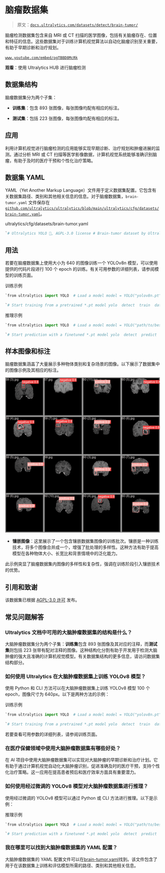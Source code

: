 # 脑瘤数据集

> 原文：[`docs.ultralytics.com/datasets/detect/brain-tumor/`](https://docs.ultralytics.com/datasets/detect/brain-tumor/)

脑瘤检测数据集包含来自 MRI 或 CT 扫描的医学图像，包括有关脑瘤存在、位置和特征的信息。这些数据集对于训练计算机视觉算法以自动化脑瘤识别至关重要，有助于早期诊断和治疗规划。

[`www.youtube.com/embed/ogTBBD8McRk`](https://www.youtube.com/embed/ogTBBD8McRk)

**观看**：使用 Ultralytics HUB 进行脑瘤检测

## 数据集结构

脑瘤数据集分为两个子集：

+   **训练集**：包含 893 张图像，每张图像均配有相应的标注。

+   **测试集**：包括 223 张图像，每张图像均配有相应的标注。

## 应用

利用计算机视觉进行脑瘤检测的应用能够实现早期诊断、治疗规划和肿瘤进展的监测。通过分析 MRI 或 CT 扫描等医学影像数据，计算机视觉系统能够准确识别脑瘤，有助于及时的医疗干预和个性化治疗策略。

## 数据集 YAML

YAML（Yet Another Markup Language）文件用于定义数据集配置。它包含有关数据集路径、类别和其他相关信息的信息。对于脑瘤数据集，`brain-tumor.yaml` 文件保存在 [`github.com/ultralytics/ultralytics/blob/main/ultralytics/cfg/datasets/brain-tumor.yaml`](https://github.com/ultralytics/ultralytics/blob/main/ultralytics/cfg/datasets/brain-tumor.yaml)。

ultralytics/cfg/datasets/brain-tumor.yaml

```py
`# Ultralytics YOLO 🚀, AGPL-3.0 license # Brain-tumor dataset by Ultralytics # Documentation: https://docs.ultralytics.com/datasets/detect/brain-tumor/ # Example usage: yolo train data=brain-tumor.yaml # parent # ├── ultralytics # └── datasets #     └── brain-tumor  ← downloads here (4.05 MB)  # Train/val/test sets as 1) dir: path/to/imgs, 2) file: path/to/imgs.txt, or 3) list: [path/to/imgs1, path/to/imgs2, ..] path:  ../datasets/brain-tumor  # dataset root dir train:  train/images  # train images (relative to 'path') 893 images val:  valid/images  # val images (relative to 'path') 223 images test:  # test images (relative to 'path')  # Classes names:   0:  negative   1:  positive  # Download script/URL (optional) download:  https://github.com/ultralytics/assets/releases/download/v0.0.0/brain-tumor.zip` 
```

## 用法

若要在脑瘤数据集上使用大小为 640 的图像训练一个 YOLOv8n 模型，可以使用提供的代码片段进行 100 个 epoch 的训练。有关可用参数的详细列表，请参阅模型的训练页面。

训练示例

```py
`from ultralytics import YOLO  # Load a model model = YOLO("yolov8n.pt")  # load a pretrained model (recommended for training)  # Train the model results = model.train(data="brain-tumor.yaml", epochs=100, imgsz=640)` 
```

```py
`# Start training from a pretrained *.pt model yolo  detect  train  data=brain-tumor.yaml  model=yolov8n.pt  epochs=100  imgsz=640` 
```

推理示例

```py
`from ultralytics import YOLO  # Load a model model = YOLO("path/to/best.pt")  # load a brain-tumor fine-tuned model  # Inference using the model results = model.predict("https://ultralytics.com/assets/brain-tumor-sample.jpg")` 
```

```py
`# Start prediction with a finetuned *.pt model yolo  detect  predict  model='path/to/best.pt'  imgsz=640  source="https://ultralytics.com/assets/brain-tumor-sample.jpg"` 
```

## 样本图像和标注

脑瘤数据集涵盖了大量展示多种物体类别和复杂场景的图像。以下展示了数据集中的图像示例及其相应的标注。

![脑瘤数据集样本图像](img/3a10e656e3af85a63473d5cdfbf8abbb.png)

+   **镶嵌图像**：这里展示了一个包含镶嵌数据集图像的训练批次。镶嵌是一种训练技术，将多个图像合并成一个，增强了批处理的多样性。这种方法有助于提高模型在各种物体大小、长宽比和背景情境中的泛化能力。

此示例突显了脑瘤数据集内图像的多样性和复杂性，强调在训练阶段引入镶嵌技术的优势。

## 引用和致谢

该数据集已根据 [AGPL-3.0 许可](https://github.com/ultralytics/ultralytics/blob/main/LICENSE) 发布。

## 常见问题解答

### Ultralytics 文档中可用的大脑肿瘤数据集的结构是什么？

大脑肿瘤数据集分为两个子集：**训练集**包含 893 张图像及其对应的注释，而**测试集**则包括 223 张带有配对注释的图像。这种结构化分割有助于开发用于检测大脑肿瘤的强大且准确的计算机视觉模型。有关数据集结构的更多信息，请访问数据集结构部分。

### 如何使用 Ultralytics 在大脑肿瘤数据集上训练 YOLOv8 模型？

使用 Python 和 CLI 方法可以在大脑肿瘤数据集上训练 YOLOv8 模型 100 个 epoch，图像尺寸为 640px。以下是两种方法的示例：

训练示例

```py
`from ultralytics import YOLO  # Load a model model = YOLO("yolov8n.pt")  # load a pretrained model (recommended for training)  # Train the model results = model.train(data="brain-tumor.yaml", epochs=100, imgsz=640)` 
```

```py
`# Start training from a pretrained *.pt model yolo  detect  train  data=brain-tumor.yaml  model=yolov8n.pt  epochs=100  imgsz=640` 
```

若要查看可用参数的详细列表，请参阅训练页面。

### 在医疗保健领域中使用大脑肿瘤数据集有哪些好处？

在 AI 项目中使用大脑肿瘤数据集可以实现对大脑肿瘤的早期诊断和治疗计划。它有助于通过计算机视觉自动化大脑肿瘤识别，促进准确及时的医疗干预，支持个性化治疗策略。这一应用在提高患者预后和医疗效率方面具有重要潜力。

### 如何使用经过微调的 YOLOv8 模型对大脑肿瘤数据集进行推理？

使用经过微调的 YOLOv8 模型可以通过 Python 或 CLI 方法进行推理。以下是示例：

推理示例

```py
`from ultralytics import YOLO  # Load a model model = YOLO("path/to/best.pt")  # load a brain-tumor fine-tuned model  # Inference using the model results = model.predict("https://ultralytics.com/assets/brain-tumor-sample.jpg")` 
```

```py
`# Start prediction with a finetuned *.pt model yolo  detect  predict  model='path/to/best.pt'  imgsz=640  source="https://ultralytics.com/assets/brain-tumor-sample.jpg"` 
```

### 我在哪里可以找到大脑肿瘤数据集的 YAML 配置？

大脑肿瘤数据集的 YAML 配置文件可以在[brain-tumor.yaml](https://github.com/ultralytics/ultralytics/blob/main/ultralytics/cfg/datasets/brain-tumor.yaml)找到。该文件包含了用于在该数据集上训练和评估模型所需的路径、类别和其他相关信息。
